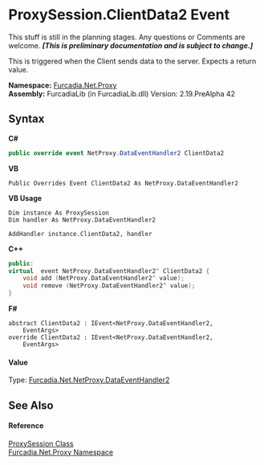 # ProxySession.ClientData2 Event
This stuff is still in the planning stages. Any questions or Comments are welcome. _**\[This is preliminary documentation and is subject to change.\]**_

This is triggered when the Client sends data to the server. Expects a return value.

**Namespace:**&nbsp;<a href="N_Furcadia_Net_Proxy">Furcadia.Net.Proxy</a><br />**Assembly:**&nbsp;FurcadiaLib (in FurcadiaLib.dll) Version: 2.19.PreAlpha 42

## Syntax

**C#**<br />
``` C#
public override event NetProxy.DataEventHandler2 ClientData2
```

**VB**<br />
``` VB
Public Overrides Event ClientData2 As NetProxy.DataEventHandler2
```

**VB Usage**<br />
``` VB Usage
Dim instance As ProxySession
Dim handler As NetProxy.DataEventHandler2

AddHandler instance.ClientData2, handler

```

**C++**<br />
``` C++
public:
virtual  event NetProxy.DataEventHandler2^ ClientData2 {
	void add (NetProxy.DataEventHandler2^ value);
	void remove (NetProxy.DataEventHandler2^ value);
}
```

**F#**<br />
``` F#
abstract ClientData2 : IEvent<NetProxy.DataEventHandler2,
    EventArgs>
override ClientData2 : IEvent<NetProxy.DataEventHandler2,
    EventArgs>
```


#### Value
Type: <a href="T_Furcadia_Net_NetProxy_DataEventHandler2">Furcadia.Net.NetProxy.DataEventHandler2</a>

## See Also


#### Reference
<a href="T_Furcadia_Net_Proxy_ProxySession">ProxySession Class</a><br /><a href="N_Furcadia_Net_Proxy">Furcadia.Net.Proxy Namespace</a><br />